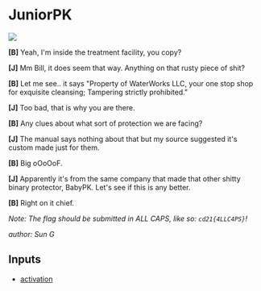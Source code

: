 # JuniorPK
![](https://img.shields.io/badge/legend++-gray)

**[B]** Yeah, I'm inside the treatment facility, you copy?

**[J]** Mm Bill, it does seem that way. Anything on that rusty piece of shit?

**[B]** Let me see.. it says "Property of WaterWorks LLC, your one stop shop for exquisite cleansing; Tampering strictly prohibited."

**[J]** Too bad, that is why you are there.

**[B]** Any clues about what sort of protection we are facing?

**[J]** The manual says nothing about that but my source suggested it's custom made just for them.

**[B]** Big oOoOoF.

**[J]** Apparently it's from the same company that made that other shitty binary protector, BabyPK. Let's see if this is any better.

**[B]** Right on it chief.

*Note: The flag should be submitted in ALL CAPS, like so: `cd21{4LLC4PS}`!*

*author: Sun G*

## Inputs
- [activation](input/activation)

